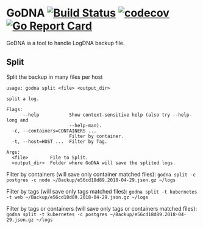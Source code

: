# GoDNA [![Build Status](https://travis-ci.org/rafaelreinert/godna.svg?branch=master)](https://travis-ci.org/rafaelreinert/godna) [![codecov](https://codecov.io/gh/rafaelreinert/godna/branch/master/graph/badge.svg)](https://codecov.io/gh/rafaelreinert/godna) [![Go Report Card](https://goreportcard.com/badge/github.com/rafaelreinert/godna)](https://goreportcard.com/report/github.com/rafaelreinert/godna)
GoDNA ia a tool to handle LogDNA backup file.

## Split 

Split the backup in many files per host

```
usage: godna split <file> <output_dir>

split a log.

Flags:
      --help           Show context-sensitive help (also try --help-long and
                       --help-man).
  -c, --containers=CONTAINERS ...  
                       Filter by container.
  -t, --host=HOST ...  Filter by Tag.

Args:
  <file>        File to Split.
  <output_dir>  Folder where GoDNA will save the splited logs.

```

Filter by containers (will save only container matched files):
`godna split -c postgres -c node ~/Backup/e56cd18d89.2018-04-29.json.gz ~/logs`

Filter by tags (will save only tags matched files):
`godna split -t kubernetes -t web ~/Backup/e56cd18d89.2018-04-29.json.gz ~/logs`

Filter by tags or containers (will save only tags or containers matched files):
`godna split -t kubernetes -c postgres ~/Backup/e56cd18d89.2018-04-29.json.gz ~/logs`


